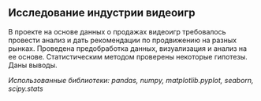 ## Исследование индустрии видеоигр

В проекте на основе данных о продажах видеоигр требовалось провести анализ и дать рекомендации по продвижению на разных рынках. Проведена предобработка данных, визуализация и анализ на ее основе. Статистическим методом проверены некоторые гипотезы. Даны выводы.

*Использованные библиотеки: pandas, numpy, matplotlib.pyplot, seaborn, scipy.stats*